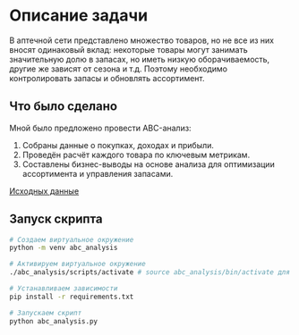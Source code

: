 # Описание задачи

В аптечной сети представлено множество товаров, но не все из них вносят одинаковый вклад: некоторые товары могут занимать значительную долю в запасах, но иметь низкую оборачиваемость, другие же зависят от сезона и т.д.
Поэтому необходимо контролировать запасы и обновлять ассортимент.

## Что было сделано

Мной было предложено провести ABC-анализ:
1. Собраны данные о покупках, доходах и прибыли.
2. Проведён расчёт каждого товара по ключевым метрикам.
3. Составлены бизнес-выводы на основе анализа для оптимизации ассортимента и управления запасами.

[Исходных данныe](https://github.com/EvgenyGladyshev/ABC/blob/master/data.xlsx)

## Запуск скрипта

```sh
# Создаем виртуальное окружение
python -m venv abc_analysis

# Активируем виртуальное окружение
./abc_analysis/scripts/activate # source abc_analysis/bin/activate для Linux

# Устанавливаем зависимости
pip install -r requirements.txt

# Запускаем скрипт
python abc_analysis.py
```